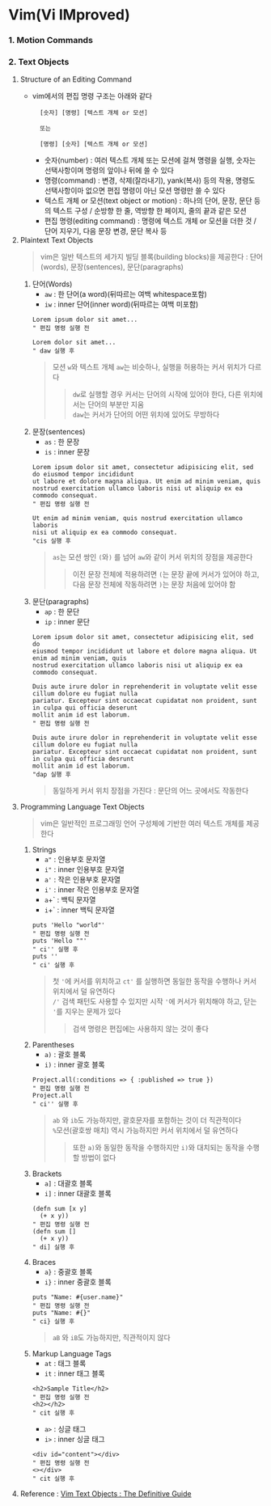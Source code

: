 # Vim(Vi IMproved)
### 1. Motion Commands
### 2. Text Objects
1. Structure of an Editing Command
	- vim에서의 편집 명령 구조는 아래와 같다

			[숫자] [명령] [텍스트 개체 or 모션]

			또는

			[명령] [숫자] [텍스트 개체 or 모션]

		- 숫자(number) : 여러 텍스트 개체 또는 모션에 걸쳐 명령을 실행, 숫자는 선택사항이며 명령의 앞이나 뒤에 쓸 수 있다
		- 명령(command) : 변경, 삭제(잘라내기), yank(복사) 등의 작용, 명령도 선택사항이마 없으면 편집 명령이 아닌 모션 명령만 쓸 수 있다
		- 텍스트 개체 or 모션(text object or motion) : 하나의 단어, 문장, 문단 등의 텍스트 구성 / 순방향 한 줄, 역방향 한 페이지, 줄의 끝과 같은 모션
		- 편집 명령(editing command) : 명령에 텍스트 개체 or 모션을 더한 것 / 단어 지우기, 다음 문장 변경, 문단 복사 등
2. Plaintext Text Objects
	> vim은 일반 텍스트의 세가지 빌딩 블록(building blocks)을 제공한다 : 단어(words), 문장(sentences), 문단(paragraphs)
	1. 단어(Words)
		- `aw` : 한 단어(a word)(뒤따르는 여백 whitespace포함)
		- `iw` : inner 단어(inner word)(뒤따르는 여백 미포함)
		```vim	
		Lorem ipsum dolor sit amet...
		" 편집 명령 실행 전

		Lorem dolor sit amet...
		" daw 실행 후
		```
		> 모션 `w`와 텍스트 개체 `aw`는 비슷하나, 실행을 허용하는 커서 위치가 다르다
		>> `dw`로 실행할 경우 커서는 단어의 시작에 있어야 한다, 다른 위치에서는 단어의 부분만 지움  
		>> `daw`는 커서가 단어의 어떤 위치에 있어도 무방하다
	2. 문장(sentences)
		- `as` : 한 문장
		- `is` : inner 문장
		```vim
		Lorem ipsum dolor sit amet, consectetur adipisicing elit, sed do eiusmod tempor incididunt
		ut labore et dolore magna aliqua. Ut enim ad minim veniam, quis
		nostrud exercitation ullamco laboris nisi ut aliquip ex ea commodo consequat.
		" 편집 명령 실행 전

		Ut enim ad minim veniam, quis nostrud exercitation ullamco laboris
		nisi ut aliquip ex ea commodo consequat.
		"cis 실행 후
		```
		> `as`는 모션 쌍인 `(`와`)` 를 넘어 `aw`와 같이 커서 위치의 장점을 제공한다
		>> 이전 문장 전체에 적용하려면 `(`는 문장 끝에 커서가 있어야 하고, 다음 문장 전체에 작동하려면 `)`는 문장 처음에 있어야 함
	3. 문단(paragraphs)
		- `ap` : 한 문단
		- `ip` : inner 문단
		```vim
		Lorem ipsum dolor sit amet, consectetur adipisicing elit, sed do
		eiusmod tempor incididunt ut labore et dolore magna aliqua. Ut enim ad minim veniam, quis 
		nostrud exercitation ullamco laboris nisi ut aliquip ex ea commodo consequat.

		Duis aute irure dolor in reprehenderit in voluptate velit esse cillum dolore eu fugiat nulla
		pariatur. Excepteur sint occaecat cupidatat non proident, sunt in culpa qui officia deserunt
		mollit anim id est laborum.
		" 편집 명령 실행 전

		Duis aute irure dolor in reprehenderit in voluptate velit esse cillum dolore eu fugiat nulla
		pariatur. Excepteur sint occaecat cupidatat non proident, sunt in culpa qui officia desrunt
		mollit anim id est laborum.
		"dap 실행 후
		```
		> 동일하게 커서 위치 장점을 가진다 : 문단의 어느 곳에서도 작동한다
3. Programming Language Text Objects
	> vim은 일반적인 프로그래밍 언어 구성체에 기반한 여러 텍스트 개체를 제공한다
	1. Strings
		- `a"` : 인용부호 문자열
		- `i"` : inner 인용부호 문자열
		- `a'` : 작은 인용부호 문자열
		- `i'` : inner 작은 인용부호 문자열
		- `a`+` : 백틱 문자열
		- `i`+` : inner 백틱 문자열
		```vim
		puts 'Hello "world"'
		" 편집 명령 실행 전
		puts 'Hello ""'
		" ci'' 실행 후
		puts ''
		" ci' 실행 후
		```
		> 첫 `'`에 커서를 위치하고 `ct'` 를 실행하면 동일한 동작을 수행하나 커서 위치에서 덜 유연하다  
		> `/'` 검색 패턴도 사용할 수 있지만 시작 `'`에 커서가 위치해야 하고, 닫는 `'`를 지우는 문제가 있다
		>> 검색 명령은 편집에는 사용하지 않는 것이 좋다
	2. Parentheses
		- `a)` : 괄호 블록
		- `i)` : inner 괄호 블록
		```vim
		Project.all(:conditions => { :published => true })
		" 편집 명령 실행 전
		Project.all
		" ci'' 실행 후
		```
		> `ab` 와 `ib`도 가능하지만, 괄호문자를 포함하는 것이 더 직관적이다  
		> `%`모션(괄호쌍 매치) 역시 가능하지만 커서 위치에서 덜 유연하다
		>> 또한 `a)`와 동일한 동작을 수행하지만 `i)`와 대치되는 동작을 수행할 방법이 없다
	3. Brackets
		- `a]` : 대괄호 블록
		- `i]` : inner 대괄호 블록
		```vim
		(defn sum [x y]
		  (+ x y))
		" 편집 명령 실행 전
		(defn sum []
		  (+ x y))
		" di] 실행 후
		```
	4. Braces
		- `a}` : 중괄호 블록
		- `i}` : inner 중괄호 블록
		```vim
		puts "Name: #{user.name}"
		" 편집 명령 실행 전
		puts "Name: #{}"
		" ci} 실행 후
		```
		> `aB` 와 `iB`도 가능하지만, 직관적이지 않다
	5. Markup Language Tags
		- `at` : 태그 블록
		- `it` : inner 태그 블록
		```vim
		<h2>Sample Title</h2>
		" 편집 명령 실행 전
		<h2></h2>
		" cit 실행 후
		```
		- `a>` : 싱글 태그
		- `i>` : inner 싱글 태그
		```vim
		<div id="content"></div>
		" 편집 명령 실행 전
		<></div>
		" cit 실행 후
		```
4. Reference : [Vim Text Objects : The Definitive Guide](https://blog.carbonfive.com/vim-text-objects-the-definitive-guide/)
